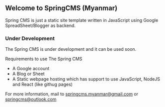 ## Welcome to SpringCMS (Myanmar)

Spring CMS is just a static site template written in JavaScript using Google SpreadSheet/Blogger as backend.

### Under Development

The Spring CMS is under development and it can be used soon.

Requirements to use The Spring CMS

- A Google account 
- A Blog or Sheet
- A Static webpage hosting which has support to use JavaScript, NodeJS and React (like githug pages)

For more information, mail to springcms.myanmar@gmail.com or springcms@outlook.com
